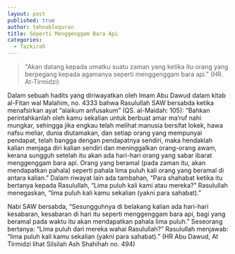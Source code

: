 ```yaml
---
layout: post
published: true
author: tehnoblequran
title: Seperti Menggenggam Bara Api
categories:
  - Tazkirah
---
```

> "Akan datang kepada umatku suatu zaman yang ketika itu orang yang berpegang kepada agamanya seperti menggenggam bara api." (HR. At-Tirmidzi)


Dalam sebuah hadits yang diriwayatkan oleh Imam Abu Dawud dalam kitab al-Fitan wal Malahim, no. 4333 bahwa Rasulullah SAW bersabda ketika menafsirkan ayat “alaikum anfusakum” (QS. al-Maidah: 105): “Bahkan perintahkanlah oleh kamu sekalian untuk berbuat amar ma’ruf nahi mungkar, sehingga jika engkau telah melihat manusia bersifat lokek, hawa nafsu meliar, dunia diutamakan, dan setiap orang yang mempunyai pendapat,  telah bangga dengan pendapatnya sendiri, maka hendaklah kalian menjaga diri kalian sendiri dan meninggalkan orang-orang awam, kerana sungguh setelah itu akan ada hari-hari orang yang sabar ibarat menggenggam bara api. Orang yang beramal (pada zaman itu, akan mendapatkan pahala) seperti pahala lima puluh kali orang yang beramal di antara kalian.” Dalam riwayat lain ada tambahan, “Para shahabat ketika itu bertanya kepada Rasulullah, “Lima puluh kali kami atau mereka?” Rasulullah menegaskan, “lima puluh kali kamu sekalian (yakni para sahabat).”

Nabi SAW bersabda, “Sesungguhnya di belakang kalian ada hari-hari kesabaran, kesabaran di hari itu seperti menggenggam bara api, bagi yang beramal pada waktu itu akan mendapatkan pahala lima puluh.” Seseorang bertanya: “Lima puluh dari mereka wahai Rasulullah?” Rasulullah menjawab: “lima puluh kali kamu sekalian (yakni para sahabat).” (HR Abu Dawud, At Tirmidzi lihat Silsilah Ash Shahihah no. 494)
